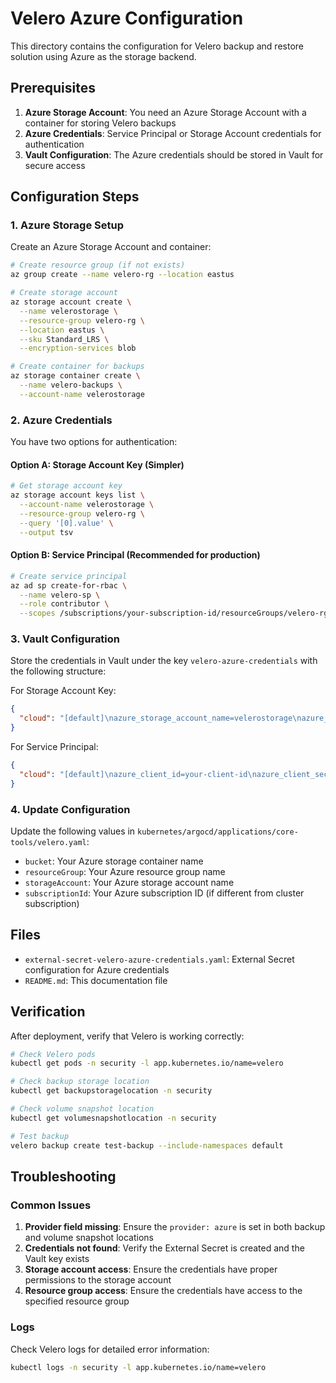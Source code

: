 # Velero Azure Configuration

This directory contains the configuration for Velero backup and restore solution using Azure as the storage backend.

## Prerequisites

1. **Azure Storage Account**: You need an Azure Storage Account with a container for storing Velero backups
2. **Azure Credentials**: Service Principal or Storage Account credentials for authentication
3. **Vault Configuration**: The Azure credentials should be stored in Vault for secure access

## Configuration Steps

### 1. Azure Storage Setup

Create an Azure Storage Account and container:

```bash
# Create resource group (if not exists)
az group create --name velero-rg --location eastus

# Create storage account
az storage account create \
  --name velerostorage \
  --resource-group velero-rg \
  --location eastus \
  --sku Standard_LRS \
  --encryption-services blob

# Create container for backups
az storage container create \
  --name velero-backups \
  --account-name velerostorage
```

### 2. Azure Credentials

You have two options for authentication:

#### Option A: Storage Account Key (Simpler)
```bash
# Get storage account key
az storage account keys list \
  --account-name velerostorage \
  --resource-group velero-rg \
  --query '[0].value' \
  --output tsv
```

#### Option B: Service Principal (Recommended for production)
```bash
# Create service principal
az ad sp create-for-rbac \
  --name velero-sp \
  --role contributor \
  --scopes /subscriptions/your-subscription-id/resourceGroups/velero-rg
```

### 3. Vault Configuration

Store the credentials in Vault under the key `velero-azure-credentials` with the following structure:

For Storage Account Key:
```json
{
  "cloud": "[default]\nazure_storage_account_name=velerostorage\nazure_storage_account_key=your-storage-account-key"
}
```

For Service Principal:
```json
{
  "cloud": "[default]\nazure_client_id=your-client-id\nazure_client_secret=your-client-secret\nazure_subscription_id=your-subscription-id\nazure_tenant_id=your-tenant-id"
}
```

### 4. Update Configuration

Update the following values in `kubernetes/argocd/applications/core-tools/velero.yaml`:

- `bucket`: Your Azure storage container name
- `resourceGroup`: Your Azure resource group name
- `storageAccount`: Your Azure storage account name
- `subscriptionId`: Your Azure subscription ID (if different from cluster subscription)

## Files

- `external-secret-velero-azure-credentials.yaml`: External Secret configuration for Azure credentials
- `README.md`: This documentation file

## Verification

After deployment, verify that Velero is working correctly:

```bash
# Check Velero pods
kubectl get pods -n security -l app.kubernetes.io/name=velero

# Check backup storage location
kubectl get backupstoragelocation -n security

# Check volume snapshot location
kubectl get volumesnapshotlocation -n security

# Test backup
velero backup create test-backup --include-namespaces default
```

## Troubleshooting

### Common Issues

1. **Provider field missing**: Ensure the `provider: azure` is set in both backup and volume snapshot locations
2. **Credentials not found**: Verify the External Secret is created and the Vault key exists
3. **Storage account access**: Ensure the credentials have proper permissions to the storage account
4. **Resource group access**: Ensure the credentials have access to the specified resource group

### Logs

Check Velero logs for detailed error information:

```bash
kubectl logs -n security -l app.kubernetes.io/name=velero
``` 